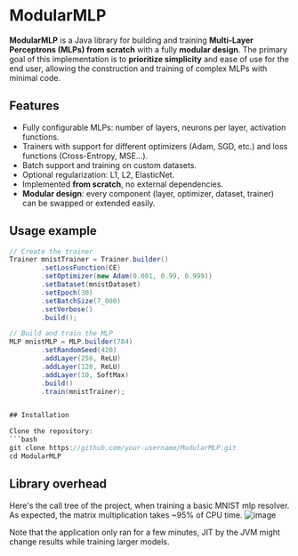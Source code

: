 # ModularMLP

**ModularMLP** is a Java library for building and training **Multi-Layer Perceptrons (MLPs) from scratch** with a fully **modular design**. 
The primary goal of this implementation is to **prioritize simplicity** and ease of use for the end user, allowing the construction and training of complex MLPs with minimal code.

## Features

- Fully configurable MLPs: number of layers, neurons per layer, activation functions.  
- Trainers with support for different optimizers (Adam, SGD, etc.) and loss functions (Cross-Entropy, MSE…).  
- Batch support and training on custom datasets.  
- Optional regularization: L1, L2, ElasticNet.  
- Implemented **from scratch**, no external dependencies.  
- **Modular design**: every component (layer, optimizer, dataset, trainer) can be swapped or extended easily.  

## Usage example

```java
// Create the trainer
Trainer mnistTrainer = Trainer.builder() 
        .setLossFunction(CE) 
        .setOptimizer(new Adam(0.001, 0.99, 0.999))
        .setDataset(mnistDataset)
        .setEpoch(30)
        .setBatchSize(7_000)
        .setVerbose()
        .build();

// Build and train the MLP
MLP mnistMLP = MLP.builder(784)
        .setRandomSeed(420)
        .addLayer(256, ReLU)
        .addLayer(128, ReLU)
        .addLayer(10, SoftMax)
        .build()
        .train(mnistTrainer);


## Installation

Clone the repository:  
```bash
git clone https://github.com/your-username/ModularMLP.git
cd ModularMLP
```

## Library overhead

Here's the call tree of the project, when training a basic MNIST mlp resolver.
As expected, the matrix multiplication takes ~95% of CPU time. 
![image](https://github.com/user-attachments/assets/f9b8339b-b829-4b84-aec5-349e66da833f)


Note that the application only ran for a few minutes, JIT by the JVM might change results while training larger models.
